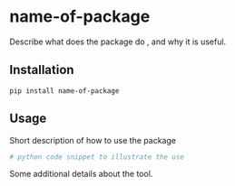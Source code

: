 # name-of-package

Describe what does the package do , and why it is useful.
<!-- TODO: -->

## Installation

```shell
pip install name-of-package
```
<!-- TODO: -->

## Usage

Short description of how to use the package

```python
# python code snippet to illustrate the use
```
<!-- TODO: -->

Some additional details about the tool.
